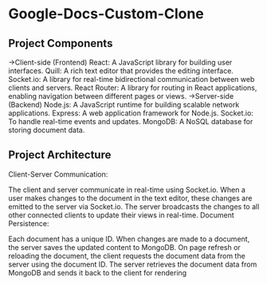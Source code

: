 # Google-Docs-Custom-Clone
## Project Components
->Client-side (Frontend)
React: A JavaScript library for building user interfaces.
Quill: A rich text editor that provides the editing interface.
Socket.io: A library for real-time bidirectional communication between web clients and servers.
React Router: A library for routing in React applications, enabling navigation between different pages or views.
->Server-side (Backend)
Node.js: A JavaScript runtime for building scalable network applications.
Express: A web application framework for Node.js.
Socket.io: To handle real-time events and updates.
MongoDB: A NoSQL database for storing document data.
## Project Architecture
Client-Server Communication:

The client and server communicate in real-time using Socket.io.
When a user makes changes to the document in the text editor, these changes are emitted to the server via Socket.io.
The server broadcasts the changes to all other connected clients to update their views in real-time.
Document Persistence:

Each document has a unique ID.
When changes are made to a document, the server saves the updated content to MongoDB.
On page refresh or reloading the document, the client requests the document data from the server using the document ID.
The server retrieves the document data from MongoDB and sends it back to the client for rendering

